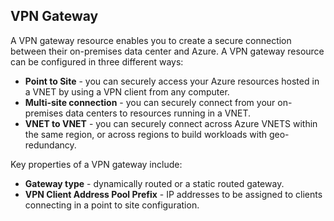 ## VPN Gateway 
A VPN gateway resource enables you to create a secure connection between their on-premises data center and Azure. A VPN gateway resource can be configured in three different ways:
 
- **Point to Site** - you can securely access your Azure resources hosted in a VNET by using a VPN client from any computer. 
- **Multi-site connection** - you can securely connect from your on-premises data centers to resources running in a VNET. 
- **VNET to VNET** - you can securely connect across Azure VNETS within the same region, or across regions to build workloads with geo-redundancy.

Key properties of a VPN gateway include:
 
- **Gateway type** - dynamically routed or a static routed gateway. 
- **VPN Client Address Pool Prefix** - IP addresses to be assigned to clients connecting in a point to site configuration.